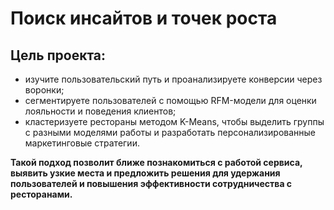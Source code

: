 # Поиск инсайтов и точек роста

## Цель проекта:
- изучите пользовательский путь и проанализируете конверсии через воронки;
- сегментируете пользователей с помощью RFM-модели для оценки лояльности и поведения клиентов;
- кластеризуете рестораны методом K-Means, чтобы выделить группы с разными моделями работы и разработать персонализированные маркетинговые стратегии.
  
**Такой подход позволит ближе познакомиться с работой сервиса, выявить узкие места и предложить решения для удержания пользователей и повышения эффективности сотрудничества с ресторанами.**
